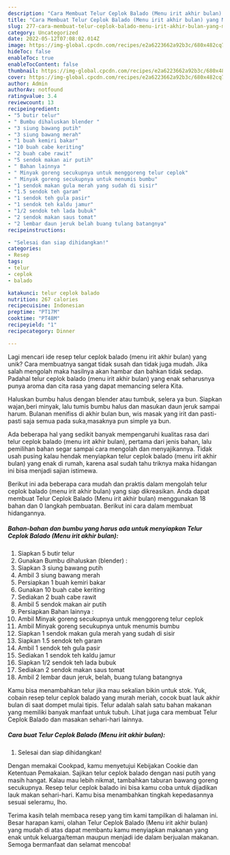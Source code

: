 ```yaml
---
description: "Cara Membuat Telur Ceplok Balado (Menu irit akhir bulan) yang Mantap"
title: "Cara Membuat Telur Ceplok Balado (Menu irit akhir bulan) yang Mantap"
slug: 277-cara-membuat-telur-ceplok-balado-menu-irit-akhir-bulan-yang-mantap
category: Uncategorized
date: 2022-05-12T07:08:02.014Z
image: https://img-global.cpcdn.com/recipes/e2a6223662a92b3c/680x482cq70/telur-ceplok-balado-menu-irit-akhir-bulan-foto-resep-utama.jpg
hideToc: false
enableToc: true
enableTocContent: false
thumbnail: https://img-global.cpcdn.com/recipes/e2a6223662a92b3c/680x482cq70/telur-ceplok-balado-menu-irit-akhir-bulan-foto-resep-utama.jpg
cover: https://img-global.cpcdn.com/recipes/e2a6223662a92b3c/680x482cq70/telur-ceplok-balado-menu-irit-akhir-bulan-foto-resep-utama.jpg
author: Admin
authorAv: notfound
ratingvalue: 3.4
reviewcount: 13
recipeingredient:
- "5 butir telur"
- " Bumbu dihaluskan blender "
- "3 siung bawang putih"
- "3 siung bawang merah"
- "1 buah kemiri bakar"
- "10 buah cabe keriting"
- "2 buah cabe rawit"
- "5 sendok makan air putih"
- " Bahan lainnya "
- " Minyak goreng secukupnya untuk menggoreng telur ceplok"
- " Minyak goreng secukupnya untuk menumis bumbu"
- "1 sendok makan gula merah yang sudah di sisir"
- "1.5 sendok teh garam"
- "1 sendok teh gula pasir"
- "1 sendok teh kaldu jamur"
- "1/2 sendok teh lada bubuk"
- "2 sendok makan saus tomat"
- "2 lembar daun jeruk belah buang tulang batangnya"
recipeinstructions:

- "Selesai dan siap dihidangkan!"
categories:
- Resep
tags:
- telur
- ceplok
- balado

katakunci: telur ceplok balado 
nutrition: 267 calories
recipecuisine: Indonesian
preptime: "PT17M"
cooktime: "PT48M"
recipeyield: "1"
recipecategory: Dinner

---
```





Lagi mencari ide resep telur ceplok balado (menu irit akhir bulan) yang unik? Cara membuatnya sangat tidak susah dan tidak juga mudah. Jika salah mengolah maka hasilnya akan hambar dan bahkan tidak sedap. Padahal telur ceplok balado (menu irit akhir bulan) yang enak seharusnya punya aroma dan cita rasa yang dapat memancing selera Kita.





Haluskan bumbu halus dengan blender atau tumbuk, selera ya bun. Siapkan wajan,beri minyak, lalu tumis bumbu halus dan masukan daun jeruk sampai harum. Bulanan menifiss di akhir bulan bun, wis masak yang irit dan pasti-pasti saja semua pada suka,masaknya pun simple ya bun.

Ada beberapa hal yang sedikit banyak mempengaruhi kualitas rasa dari telur ceplok balado (menu irit akhir bulan), pertama dari jenis bahan, lalu pemilihan bahan segar sampai cara mengolah dan menyajikannya. Tidak usah pusing kalau hendak menyiapkan telur ceplok balado (menu irit akhir bulan) yang enak di rumah, karena asal sudah tahu triknya maka hidangan ini bisa menjadi sajian istimewa.






Berikut ini ada beberapa cara mudah dan praktis dalam mengolah telur ceplok balado (menu irit akhir bulan) yang siap dikreasikan. Anda dapat membuat Telur Ceplok Balado (Menu irit akhir bulan) menggunakan 18 bahan dan 0 langkah pembuatan. Berikut ini cara dalam membuat hidangannya.

<!--inarticleads1-->

##### Bahan-bahan dan bumbu yang harus ada untuk menyiapkan Telur Ceplok Balado (Menu irit akhir bulan):

1. Siapkan 5 butir telur
1. Gunakan  Bumbu dihaluskan (blender) :
1. Siapkan 3 siung bawang putih
1. Ambil 3 siung bawang merah
1. Persiapkan 1 buah kemiri bakar
1. Gunakan 10 buah cabe keriting
1. Sediakan 2 buah cabe rawit
1. Ambil 5 sendok makan air putih
1. Persiapkan  Bahan lainnya :
1. Ambil  Minyak goreng secukupnya untuk menggoreng telur ceplok
1. Ambil  Minyak goreng secukupnya untuk menumis bumbu
1. Siapkan 1 sendok makan gula merah yang sudah di sisir
1. Siapkan 1.5 sendok teh garam
1. Ambil 1 sendok teh gula pasir
1. Sediakan 1 sendok teh kaldu jamur
1. Siapkan 1/2 sendok teh lada bubuk
1. Sediakan 2 sendok makan saus tomat
1. Ambil 2 lembar daun jeruk, belah, buang tulang batangnya


Kamu bisa menambahkan telur jika mau sekalian bikin untuk stok. Yuk, cobain resep telur ceplok balado yang murah meriah, cocok buat lauk akhir bulan di saat dompet mulai tipis. Telur adalah salah satu bahan makanan yang memiliki banyak manfaat untuk tubuh. Lihat juga cara membuat Telur Ceplok Balado dan masakan sehari-hari lainnya. 

<!--inarticleads2-->

##### Cara buat Telur Ceplok Balado (Menu irit akhir bulan):


1. Selesai dan siap dihidangkan!

Dengan memakai Cookpad, kamu menyetujui Kebijakan Cookie dan Ketentuan Pemakaian. Sajikan telur ceplok balado dengan nasi putih yang masih hangat. Kalau mau lebih nikmat, tambahkan taburan bawang goreng secukupnya. Resep telur ceplok balado ini bisa kamu coba untuk dijadikan lauk makan sehari-hari. Kamu bisa menambahkan tingkah kepedasannya sesuai seleramu, lho. 

Terima kasih telah membaca resep yang tim kami tampilkan di halaman ini. Besar harapan kami, olahan Telur Ceplok Balado (Menu irit akhir bulan) yang mudah di atas dapat membantu kamu menyiapkan makanan yang enak untuk keluarga/teman maupun menjadi ide dalam berjualan makanan. Semoga bermanfaat dan selamat mencoba!
